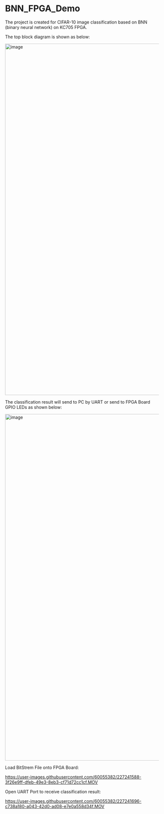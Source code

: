 # BNN_FPGA_Demo
The project is created for CIFAR-10 image classification based on BNN (binary neural network) on KC705 FPGA.

The top block diagram is shown as below:

<img width="1148" alt="image" src="https://user-images.githubusercontent.com/60055382/227195497-2255aa79-fd5b-47af-bc3a-71c5c28dbab1.png">

The classification result will send to PC by UART or send to FPGA Board GPIO LEDs as shown below:

<img width="1132" alt="image" src="https://user-images.githubusercontent.com/60055382/227190906-5d092bf7-1342-4d80-b795-231c618f2224.png">

Load BitStrem File onto FPGA Board:

https://user-images.githubusercontent.com/60055382/227241588-3f26e9ff-dfeb-49e3-8eb3-cf71d72cc1cf.MOV

Open UART Port to receive classification result:

https://user-images.githubusercontent.com/60055382/227241696-c738a180-a043-42d0-ad08-e7e0a558d34f.MOV

